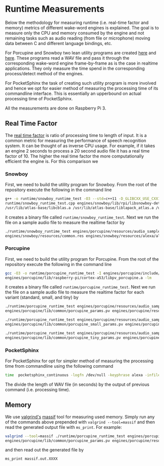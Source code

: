 # Runtime Measurements

Below the methodology for measuring runtime (i.e. real-time factor and memory) metrics of different wake-word engines is
explained. The goal is to measure only the CPU and memory consumed by the engine and not remaining tasks such as 
audio reading (from file or microphone) moving data between C and different language bindings, etc.

For Porcupine and Snowboy two lean utility programs are created [here](/runtime/porcupine_runtime_test.c) and
[here](/runtime/snowboy_runtime_test.cpp). These programs read a WAV file and pass it through the corresponding wake-word
engine frame-by-frame as is the case in realtime applications. They only measure the time spend in the corresponding 
process/detect method of the engines.

For PocketSphinx the task of creating such utility program is more involved and hence we opt for easier method of
measuring the processing time of its commandline interface. This is essentially an upperbound on actual processing time
of PocketSphinx.

All the measurements are done on Raspberry Pi 3.

## Real Time Factor

The [real time factor](http://enacademic.com/dic.nsf/enwiki/3796485) is ratio of processing time to length of input. It is
a common metric for measuring the performance of speech recognition system. It can be thought of as inverse CPU usage. For
example, if it takes an engine 2 seconds to process a 20 second audio file it has a real time factor of 10. The higher
the real time factor the more computationally efficient the engine is. For this comparison we 

### Snowboy

First, we need to build the utility program for Snowboy. From the root of the repository execute the following in the
command line

```bash
g++ -o runtime/snowboy_runtime_test -O3 --std=c++11 -D_GLIBCXX_USE_CXX11_ABI=0 -I engines/snowboy/include/ \
runtime/snowboy_runtime_test.cpp engines/snowboy/lib/rpi/libsnowboy-detect.a /usr/lib/atlas-base/libf77blas.a \
/usr/lib/atlas-base/libcblas.a /usr/lib/atlas-base/liblapack_atlas.a /usr/lib/atlas-base/libatlas.a
```

it creates a binary file called `runtime/snowboy_runtime_test`. Next we run the file on a sample audio file to measure
the realtime factor by

```bash
./runtime/snowboy_runtime_test engines/porcupine/resources/audio_samples/multiple_keywords.wav \
engines/snowboy/resources/common.res engines/snowboy/resources/alexa/alexa-avs-sample-app/alexa.umdl
```

### Porcupine

First, we need to build the utility program for Porcupine. From the root of the repository execute the following in the
command line

```bash
gcc -O3 -o runtime/porcupine_runtime_test -I engines/porcupine/include/ runtime/porcupine_runtime_test.c \
engines/porcupine/lib/raspberry-pi/cortex-a53/libpv_porcupine.a -lm
```

it creates a binary file called `runtime/porcupine_runtime_test`. Next we run the file on a sample audio file to measure
the realtime factor for each variant (standard, small, and tiny) by

```bash
./runtime/porcupine_runtime_test engines/porcupine/resources/audio_samples/multiple_keywords.wav \
engines/porcupine/lib/common/porcupine_params.pv engines/porcupine/resources/keyword_files/alexa_raspberrypi.ppn
```

```bash
./runtime/porcupine_runtime_test engines/porcupine/resources/audio_samples/multiple_keywords.wav \
engines/porcupine/lib/common/porcupine_small_params.pv engines/porcupine/resources/keyword_files/alexa_raspberrypi_small.ppn
```

```bash
./runtime/porcupine_runtime_test engines/porcupine/resources/audio_samples/multiple_keywords.wav \
engines/porcupine/lib/common/porcupine_tiny_params.pv engines/porcupine/resources/keyword_files/alexa_raspberrypi_tiny.ppn
```

### PocketSphinx

For PocketSphinx for opt for simpler method of measuring the processing time from commandline using the following command

```bash
time  pocketsphinx_continuous -logfn /dev/null -keyphrase alexa -infile ~/work/Porcupine/resources/audio_samples/multiple_keywords.wav
```

The divide the length of WAV file (in seconds) by the output of previous command (i.e. processing time). 

## Memory

We use [valgrind's](http://valgrind.org/) [massif](http://valgrind.org/docs/manual/ms-manual.html) tool for measuring used memory.
Simply run any of the commands above prepended with `valgrind --tool=massif` and then read the generated output file with
`ms_print`. For example:

```bash
valgrind --tool=massif ./runtime/porcupine_runtime_test engines/porcupine/resources/audio_samples/multiple_keywords.wav \
engines/porcupine/lib/common/porcupine_params.pv engines/porcupine/resources/keyword_files/alexa_raspberrypi.ppn
```

and then read out the generated file by

```bash
ms_print massif.out.XXXX
```
